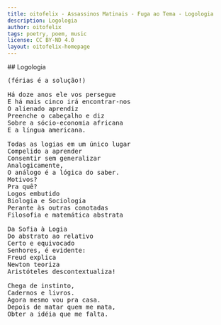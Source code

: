 ```yaml
---
title: oitofelix - Assassinos Matinais - Fuga ao Tema - Logologia
description: Logologia
author: oitofelix
tags: poetry, poem, music
license: CC BY-ND 4.0
layout: oitofelix-homepage
---
```

<div id="markdown" markdown="1">
## Logologia

<pre class="poem">
(férias é a solução!)

Há doze anos ele vos persegue
E há mais cinco irá encontrar-nos
O alienado aprendiz
Preenche o cabeçalho e diz
Sobre a sócio-economia africana
E a língua americana.

Todas as logias em um único lugar
Compelido a aprender
Consentir sem generalizar
Analogicamente,
O análogo é a lógica do saber.
Motivos?
Pra quê?
Logos embutido
Biologia e Sociologia
Perante às outras conotadas
Filosofia e matemática abstrata

Da Sofia à Logia
Do abstrato ao relativo
Certo e equivocado
Senhores, é evidente:
Freud explica
Newton teoriza
Aristóteles descontextualiza!

Chega de instinto,
Cadernos e livros.
Agora mesmo vou pra casa.
Depois de matar quem me mata,
Obter a idéia que me falta.
</pre>

</div>
